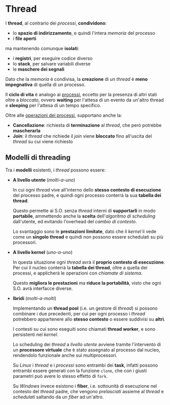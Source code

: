 # Thread

I **thread**, al contrario dei _processi_, **condividono**:
- lo **spazio di indirizzamento**, e quindi l'intera _memoria_ del processo
- i **file aperti**

ma mantenendo comunque **isolati**:
- i **registri**, per eseguire codice diverso
- lo **stack**, per salvare variabili diverse
- le **maschere dei segnali**

Dato che la _memoria_ è condivisa, la **creazione** di un _thread_ è **meno impegnativa** di quella di un processo.

Il **ciclo di vita** è analogo ai [processi](../01/README.md#ciclo-di-vita), eccetto per la presenza di altri stati oltre a _bloccato_, ovvero **waiting** per l'attesa di un evento da un'altro thread e **sleeping** per l'attesa di un tempo specifico.

Oltre alle [operazioni dei processi](../01/README.md#operazioni), supportano anche la:
- **Cancellazione**: richiesta di **terminazione** al _thread_, che però potrebbe **mascherarla**
- **Join**: il _thread_ che richiede il _join_ viene **bloccato** fino all'uscita del _thread_ su cui viene richiesto

## Modelli di threading

Tra i **modelli** esistenti, i _thread_ possono essere:
- **A livello utente** (_molti-a-uno_)

	In cui ogni _thread_ vive all'interno dello **stesso contesto di esecuzione** del processo padre, e quindi ogni processo conterrà la sua **tabella dei thread**.

	Questo permette ai S.O. senza _thread_ interni di **supportarli** in modo **portabile**, ammettendo anche la **scelta** dell'_algoritmo di scheduling_ dall'utente, ed evitando l'overhead del _cambio di contesto_.

	Lo svantaggio sono le **prestazioni limitate**, dato che il _kernel_ li vede come un **singolo thread** e quindi non possono essere schedulati su più processori.

- **A livello kernel** (_uno-a-uno_)

	In questa situazione ogni _thread_ avrà il **proprio contesto di esecuzione**.
	Per cui il nucleo conterrà la **tabella dei thread**, oltre a quella dei processi, e applicherà le operazioni con _chiamate di sistema_.

	Questo **migliora le prestazioni** ma **riduce la portabilità**, visto che ogni S.O. avrà interfacce diverse.

- **Ibridi** (_molti-a-molti_)

	Implementando un **thread pool** (i.e. un gestore di _thread_) si possono combinare i due precedenti, per cui per ogni processo i _thread_ potrebbero appartenere allo **stesso contesto** o essere suddivisi su **altri**.

	I contesti su cui sono eseguiti sono chiamati **thread worker**, e sono persistenti nel _kernel_.

	Lo scheduling dei _thread_ a _livello utente_ avviene tramite l'intervento di un **processore virtuale** che è stato assegnato al processo dal nucleo, rendendolo funzionale anche sui multiprocessori.

	Su _Linux_ i _thread_ e i _processi_ sono entrambi dei **task**, infatti possono entrambi essere generati con la funzione `clone`, che con i giusti parametri può avere lo stesso effetto di `fork`.

	Su _Windows_ invece esistono i **fiber**, i.e. sottounità di esecuzione nel contesto del _thread_ padre, che vengono _prelasciati_ assieme al _thread_ e _schedulati_ saltando da un _fiber_ ad un'altro.
